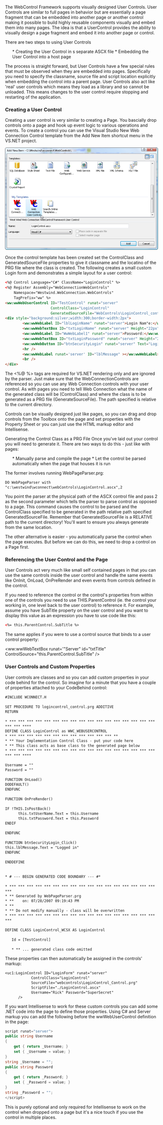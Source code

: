 ﻿The WebControl Framework supports visually designed User Controls. User Controls are similar to full pages in behavior but are essentially a page fragment that can be embedded into another page or another control making it possible to build highly reusable components visually and embed them into many pages.  The idea is that a UserControl provides the ability to visually design a page fragment and embed it into another page or control.

There are two steps to using User Controls

<ul>
* Creating the User Control in s separate ASCX file
* Embedding the User Control into a host page
</ul>

The process is straight forward, but User Controls have a few special rules that must be observed when they are embedded into pages. Specifically you need to specify the classname, source file and script location explicitly when embedding the control into a parent page. User Controls also act like 'real' user controls which means they load as a library and so cannot be unloaded. This means changes to the user control require stopping and restarting of the application.

### Creating a User Control
Creating a user control is very similar to creating a Page. You bascially drop controls onto a page and hook up event logic to various operations and events. To create a control you can use the Visual Studio New Web Connection Control template from the Add New Item shortcut menu in the VS.NET project.

![](IMAGES%2FWEBCONTROLS%2FHOWITWORKS%2FCREATENEWUSERCONTROL.PNG)

Once the control template has been created set the ControlClass and GeneratedSourceFile properties to give it classname and the locatino of the PRG file where the class is created. The following creates a small custom Login form and demonstrates a simple layout for a user control:

```html
<%@ Control Language="C#" ClassName="LoginControl" %>
<%@ Register Assembly="WebConnectionWebControls" 
    Namespace="Westwind.WebConnection.WebControls"
    TagPrefix="ww" %>
<ww:wwWebUserControl ID="TestControl" runat="server" 
                     ControlClass="LoginControl"
                     GeneratedSourceFile="WebControls\LoginControl_control.prg" />
<div style="background:silver;width:300;border-width:2px">
        <ww:wwWebLabel ID="lblLoginName" runat="server">Login Nam"e:</ww:wwWebLabel><br />
        <ww:wwWebTextBox ID="txtLoginName" runat="server" Height="22px" Width="196px"></ww:wwWebTextBox><br />
        <ww:wwWebLabel ID="WwWebLabel1" runat="server">Password:</ww:wwWebLabel><br />
        <ww:wwWebTextBox ID="txtLoginPassword" runat="server" Height="22px" Width="196px"></ww:wwWebTextBox>
        <ww:wwWebButton ID="btnSecurityLogin" runat="server" Text="Login" Width="80" Click="btnSecurityLogin_Click" />
        <hr />
        <ww:wwWebLabel runat='server' ID="lblMessage" ></ww:wwWebLabel>
        <br />
</div>
```    

The <%@ %> tags are required for VS.NET rendering only and are ignored by the parser. Just make sure that the WebConnectionControls are referenced so you can use any Web Connection controls with your user control. As with pages you need to tell Web Connection what the name of the generated class will be (ControlClass) and where the class is to be generated as a PRG file (GenerateSourceFile). The path specified is relative to the current directory.

Controls can be visually designed just like pages, so you can drag and drop controls from the Toolbox onto the page and set properties with the Property Sheet or you can just use the HTML markup editor and Intellisense.

Generating the Control Class as a PRG File
Once you've laid out your control you will need to generate it. There are two ways to do this - just like with pages:

<ul>
* Manually parse and compile the page
* Let the control be parsed automatically when the page that houses it is run
</ul>

The former involves running WebPageParser.prg:

```foxpro
DO WebPageParser with "c:\westwind\wconnect\webControls\LoginControl.ascx",2
```

You point the parser at the physical path of the ASCX control file and pass 2 as the second parameter which tells the parser to parse control as opposed to a page. This command causes the control to be parsed and the ControlClass specified to be generated in the path relative path specified GeneratedSourceFile. Remember that GeneratedSourceFile is a RELATIVE path to the current directory! You'll want to ensure you always generate from the same location.

The other alternative is easier - you automatically parse the control when the page executes. But before we can do this, we need to drop a control on a Page first.

### Referencing the User Control and the Page
User Controls act very much like small self contained pages in that you can use the same controls inside the user control and handle the same events like OnInit, OnLoad, OnPreRender and even events from controls defined in the control.

If you need to reference the control or the control's properties from within one of the controls you need to use THIS.ParentControl (ie. the control your working in, one level back to the user control) to reference it. For example, assume you have SubTitle property on the user control and you want to display this value as an expression you have to use code like this:

```html
<%= this.ParentControl.SubTitle %>
```

The same applies if you were to use a control source that binds to a user control property:

<ww:wwWebTextBox runat='"Server" id="txtTitle"  ControlSource="this.ParentControl.SubTitle" />

### User Controls and Custom Properties
User controls are classes and so you can add custom properties in your code behind for the control. So imagine for a minute that you have a couple of properties attached to your CodeBehind control:

```foxpro
#INCLUDE WCONNECT.H

SET PROCEDURE TO logincontrol_control.prg ADDITIVE
RETURN

* *** *** *** *** *** *** *** *** *** *** *** *** *** *** *** *** *** *** *** ****
DEFINE CLASS LoginControl as WWC_WEBUSERCONTROL
* *** *** *** *** *** *** *** *** *** *** *** *** **
* ** Your Implementation Control Class - put your code here
* ** This class acts as base class to the generated page below
* *** *** *** *** *** *** *** *** *** *** *** *** *** *** *** *** *** *** *** ****

Username = ""
Password = ""

FUNCTION OnLoad()
DODEFAULT()
ENDFUNC

FUNCTION OnPreRender()

IF !THIS.IsPostBack()
	  this.txtUserName.Text = this.Username
      this.txtPassword.Text = this.Password
ENDIF      
  
ENDFUNC

FUNCTION btnSecurityLogin_Click()
this.lblMessage.Text = "Logged in"
ENDFUNC

ENDDEFINE


* # --- BEGIN GENERATED CODE BOUNDARY --- #*

* *** *** *** *** *** *** *** *** *** *** *** *** *** *** *** *** *** ***
* ** Generated by WebPageParser.prg 
* **    on: 07/28/2007 09:19:43 PM
* **
* ** Do not modify manually - class will be overwritten
* *** *** *** *** *** *** *** *** *** *** *** *** *** *** *** *** *** ***

DEFINE CLASS LoginControl_WCSX AS LoginControl

   Id = [TestControl]

   * ** ... generated class code omitted
```

These properties can then automatically be assigned in the controls' markup:

```foxpro
<uc1:LoginControl ID="LoginForm" runat="server" 
            ControlClass="LoginControl" 
            SourceFile="webcontrols\LoginControl_Control.prg"
            ScriptFile="./LoginControl.ascx"            
            Username="Rick" Password="SuperSecret"
      />
```

If you want Intellisense to work for these custom controls you can add some .NET code into the page to define those properties. Using C# and Server markup you can add the following before the wwWebUserControl definition in the page:

```cs
script runat="server">
public string Username
{
    get { return _Username; }
    set { _Username = value; }
}
string _Username = "";
public string Password
{
    get { return _Password; }
    set { _Password = value; }
}
string _Password = "";
</script>
```

This is purely optional and only required for Intellisense to work on the control when dropped onto a page but it's a nice touch if you use the control in multiple places.
